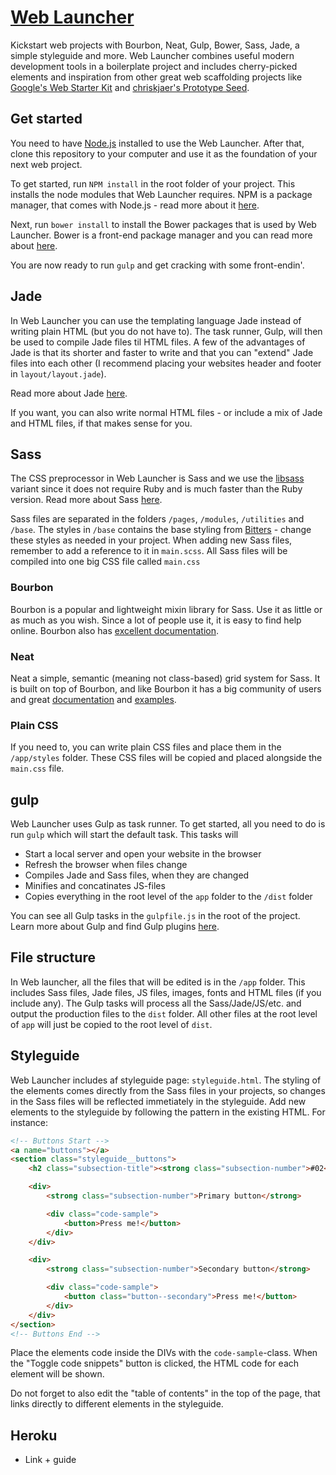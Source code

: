 # [ Web Launcher ](https://github.com/lkabell/web-launcher)

Kickstart web projects with Bourbon, Neat, Gulp, Bower, Sass, Jade, a simple styleguide and more. Web Launcher combines useful modern development tools in a boilerplate project and includes cherry-picked elements and inspiration from other great web scaffolding projects like [Google's Web Starter Kit](https://developers.google.com/web/starter-kit/) and [chriskjaer's Prototype Seed](https://github.com/chriskjaer/prototype-seed).

## Get started
You need to have [Node.js](https://nodejs.org/) installed to use the Web Launcher. After that, clone this repository to your computer and use it as the foundation of your next web project.

To get started, run `NPM install` in the root folder of your project. This installs the node modules that Web Launcher requires. NPM is a package manager, that comes with Node.js - read more about it [here](https://www.npmjs.com/).

Next, run `bower install` to install the Bower packages that is used by Web Launcher. Bower is a front-end package manager and you can read more about [here](http://bower.io/).

You are now ready to run `gulp` and get cracking with some front-endin'. 

## Jade
In Web Launcher you can use the templating language Jade instead of writing plain HTML (but you do not have to). The task runner, Gulp, will then be used to compile Jade files til HTML files. A few of the advantages of Jade is that its shorter and faster to write and that you can "extend" Jade files into each other (I recommend placing your websites header and footer in `layout/layout.jade`).

Read more about Jade [here](http://jade-lang.com/).

If you want, you can also write normal HTML files - or include a mix of Jade and HTML files, if that makes sense for you.

## Sass
The CSS preprocessor in Web Launcher is Sass and we use the [libsass](http://libsass.org/) variant since it does not require Ruby and is much faster than the Ruby version. Read more about Sass [here](http://sass-lang.com/).

Sass files are separated in the folders `/pages`, `/modules`, `/utilities` and `/base`. The styles in `/base` contains the base styling from [Bitters](http://bitters.bourbon.io/) - change these styles as needed in your project. When adding new Sass files, remember to add a reference to it in `main.scss`. All Sass files will be compiled into one big CSS file called `main.css`

### Bourbon
Bourbon is a popular and lightweight mixin library for Sass. Use it as little or as much as you wish. Since a lot of people use it, it is easy to find help online. Bourbon also has [excellent documentation](http://bourbon.io/docs/).

### Neat
Neat a simple, semantic (meaning not class-based) grid system for Sass. It is built on top of Bourbon, and like Bourbon it has a big community of users and great [documentation](http://thoughtbot.github.io/neat-docs/latest/) and [examples](http://neat.bourbon.io/examples/).

### Plain CSS

If you need to, you can write plain CSS files and place them in the `/app/styles` folder. These CSS files will be copied and placed alongside the `main.css` file.

## gulp
Web Launcher uses Gulp as task runner. To get started, all you need to do is run `gulp` which will start the default task. This tasks will
* Start a local server and open your website in the browser
* Refresh the browser when files change
* Compiles Jade and Sass files, when they are changed
* Minifies and concatinates JS-files
* Copies everything in the root level of the `app` folder to the `/dist` folder

You can see all Gulp tasks in the `gulpfile.js` in the root of the project. Learn more about Gulp and find Gulp plugins [here](http://gulpjs.com/).

## File structure
In Web launcher, all the files that will be edited is in the `/app` folder. This includes Sass files, Jade files, JS files, images, fonts and HTML files (if you include any). The Gulp tasks will process all the Sass/Jade/JS/etc. and output the production files to the `dist` folder. All other files at the root level of `app` will just be copied to the root level of `dist`.

## Styleguide

Web Launcher includes af styleguide page: `styleguide.html`. The styling of the elements comes directly from the Sass files in your projects, so changes in the Sass files will be reflected immetiately in the styleguide. Add new elements to the styleguide by following the pattern in the existing HTML. For instance:
 
```HTML
<!-- Buttons Start -->
<a name="buttons"></a>
<section class="styleguide__buttons">
    <h2 class="subsection-title"><strong class="subsection-number">#02</strong> Buttons</h2>

    <div>
        <strong class="subsection-number">Primary button</strong>

        <div class="code-sample">
            <button>Press me!</button>
        </div>
    </div>

    <div>
        <strong class="subsection-number">Secondary button</strong>

        <div class="code-sample">
            <button class="button--secondary">Press me!</button>
        </div>
    </div>
</section>
<!-- Buttons End -->
```

Place the elements code inside the DIVs with the `code-sample`-class. When the "Toggle code snippets" button is clicked, the HTML code for each element will be shown.

Do not forget to also edit the "table of contents" in the top of the page, that links directly to different elements in the styleguide.
 

## Heroku
- Link + guide

